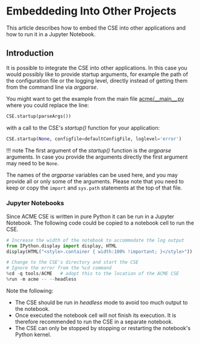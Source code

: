 # Embeddeding Into Other Projects

This article describes how to embed the CSE into other applications and how to run it in a Jupyter Notebook.

## Introduction

It is possible to integrate the CSE into other applications. In this case you would possibly like to provide startup arguments, for example the path of the configuration file or the logging level, directly instead of getting them from the command line via *argparse*.

You might want to get the example from the main file [acme/\_\_main__.py](https://github.com/ankraft/ACME-oneM2M-CSE/tree/master/acme/__main__.py) where you could replace the line:

```python title="Replace this line from the main file"
CSE.startup(parseArgs())
```

with a call to the CSE's *startup()* function for your application:

```python title="Call the CSE's startup function"
CSE.startup(None, configfile=defaultConfigFile, loglevel='error')
```

!!! note
	The first argument of the *startup()* function is the *argparse* arguments. In case you provide the arguments directly the first argument may need to be `None`. 

The names of the *argparse* variables can be used here, and you may provide all or only some of the arguments. Please note that you need to keep or copy the `import` and `sys.path` statements at the top of that file.


### Jupyter Notebooks

Since ACME CSE is written in pure Python it can be run in a Jupyter Notebook. The following code could be copied to a notebook cell to run the CSE.

```python title="Run the CSE in a Jupyter Notebook"
# Increase the width of the notebook to accommodate the log output
from IPython.display import display, HTML
display(HTML("<style>.container { width:100% !important; }</style>"))

# Change to the CSE's directory and start the CSE
# Ignore the error from the %cd command
%cd -q tools/ACME   # adopt this to the location of the ACME CSE
%run -m acme -- --headless
```

Note the following:

- The CSE should be run in *headless* mode to avoid too much output to the notebook.
- Once executed the notebook cell will not finish its execution. It is therefore recommended to run the CSE in a separate notebook.
- The CSE can only be stopped by stopping or restarting the notebook's Python kernel.
